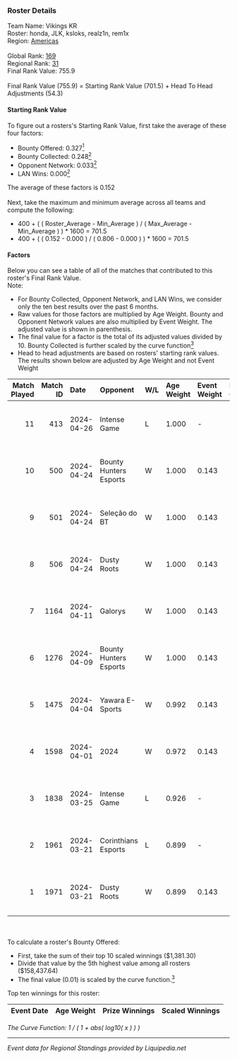### Roster Details<br />
Team Name: Vikings KR<br />
Roster: honda, JLK, ksloks, realz1n, rem1x<br />
Region: [Americas]( ../standings_americas.md)<br />
<br />
Global Rank: [169](../standings_global.md)<br />
Regional Rank: [31]( ../standings_americas.md)<br />
Final Rank Value:  755.9<br />
<br />
Final Rank Value (755.9) = Starting Rank Value (701.5) + Head To Head Adjustments (54.3)<br />

#### Starting Rank Value<br />
To figure out a rosters's Starting Rank Value, first take the average of these four factors:<br />
- Bounty Offered: 0.327[<sup>1</sup>](#table2)
- Bounty Collected: 0.248[<sup>2</sup>](#table1)
- Opponent Network: 0.033[<sup>2</sup>](#table1)
- LAN Wins: 0.000[<sup>2</sup>](#table1)

The average of these factors is 0.152<br />
<br />
Next, take the maximum and minimum average across all teams and compute the following:<br />
- 400 + ( ( Roster_Average - Min_Average ) / ( Max_Average - Min_Average ) ) * 1600 = 701.5
- 400 + ( ( 0.152 - 0.000 ) / ( 0.806 - 0.000 ) ) * 1600 = 701.5


#### Factors<br />
Below you can see a table of all of the matches that contributed to this roster's Final Rank Value.<br />
Note:<br />

- For Bounty Collected, Opponent Network, and LAN Wins, we consider only the ten best results over the past 6 months.
- Raw values for those factors are multiplied by Age Weight. Bounty and Opponent Network values are also multiplied by Event Weight. The adjusted value is shown in parenthesis.
- The final value for a factor is the total of its adjusted values divided by 10. Bounty Collected is further scaled by the curve function[<sup>3</sup>](#curveFunction)
- Head to head adjustments are based on rosters' starting rank values. The results shown below are adjusted by Age Weight and not Event Weight
<span id="table1"></span><br />


| Match Played | Match ID | Date       | Opponent               | W/L | Age Weight | Event Weight | Bounty Collected | Opponent Network | LAN Wins      | H2H Adj. | Roster                             |
| -: | -: | :- | :- | :- | :- | :- | :- | :- | :- | -: | :- |
|           11 |      413 | 2024-04-26 | Intense Game           | L   | 1.000      | -            | -                | -                | -             |   -15.74 | honda, JLK, ksloks, realz1n, rem1x |
|           10 |      500 | 2024-04-24 | Bounty Hunters Esports | W   | 1.000      | 0.143        | 0.000 (0.000)    | 0.276 (0.039)    | false (0.000) |    10.54 | honda, JLK, ksloks, realz1n, rem1x |
|            9 |      501 | 2024-04-24 | Seleção do BT          | W   | 1.000      | 0.143        | 0.000 (0.000)    | 0.035 (0.005)    | false (0.000) |     3.97 | honda, JLK, ksloks, realz1n, rem1x |
|            8 |      506 | 2024-04-24 | Dusty Roots            | W   | 1.000      | 0.143        | 0.005 (0.001)    | 0.352 (0.050)    | false (0.000) |    12.06 | honda, JLK, ksloks, realz1n, rem1x |
|            7 |     1164 | 2024-04-11 | Galorys                | W   | 1.000      | 0.143        | 0.048 (0.007)    | 0.598 (0.085)    | false (0.000) |    21.41 | honda, JLK, ksloks, realz1n, rem1x |
|            6 |     1276 | 2024-04-09 | Bounty Hunters Esports | W   | 1.000      | 0.143        | 0.000 (0.000)    | 0.276 (0.039)    | false (0.000) |    10.06 | honda, JLK, ksloks, realz1n, rem1x |
|            5 |     1475 | 2024-04-04 | Yawara E-Sports        | W   | 0.992      | 0.143        | 0.005 (0.001)    | 0.361 (0.051)    | false (0.000) |    16.34 | honda, JLK, ksloks, realz1n, rem1x |
|            4 |     1598 | 2024-04-01 | 2024                   | W   | 0.972      | 0.143        | 0.001 (0.000)    | 0.130 (0.018)    | false (0.000) |    12.04 | honda, JLK, ksloks, realz1n, rem1x |
|            3 |     1838 | 2024-03-25 | Intense Game           | L   | 0.926      | -            | -                | -                | -             |   -12.69 | honda, JLK, ksloks, realz1n, rem1x |
|            2 |     1961 | 2024-03-21 | Corinthians Esports    | L   | 0.899      | -            | -                | -                | -             |   -16.44 | honda, JLK, ksloks, realz1n, rem1x |
|            1 |     1971 | 2024-03-21 | Dusty Roots            | W   | 0.899      | 0.143        | 0.005 (0.001)    | 0.352 (0.045)    | false (0.000) |    12.78 | honda, JLK, ksloks, realz1n, rem1x |

<br />
<span id="table2"></span><br />
To calculate a roster's Bounty Offered:<br />

- First, take the sum of their top 10 scaled winnings ($1,381.30)
- Divide that value by the 5th highest value among all rosters ($158,437.64)
- The final value (0.01) is scaled by the curve function.[<sup>3</sup>](#curveFunction)

Top ten winnings for this roster:<br />

| Event Date | Age Weight | Prize Winnings | Scaled Winnings |
| :- | -: | :- | :- |


<span id="curveFunction"></span>_The Curve Function: 1 / ( 1 + abs( log10( x ) ) )_<br />

---
_Event data for Regional Standings provided by Liquipedia.net_<br />
